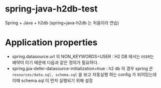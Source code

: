 # spring-java-h2db-test
Spring + Java + h2db (spring+java-h2db 는 처음이라 연습)

# Application properties
- spring.datasource.url 의 NON_KEYWORDS=USER : H2 DB 에서는 `USER`는 예약어 이기 때문에 다음과 같은 정의가 필요하다.
- spring.jpa-defer-datasource-initialization=true : h2 db 의 경우 spring 은 `resources/data.sql, schema.sql` 을 보고 자동실행 하는 config 가 되어있는데 이때 schema.sql 이 먼저 실행되기 위해 설정

